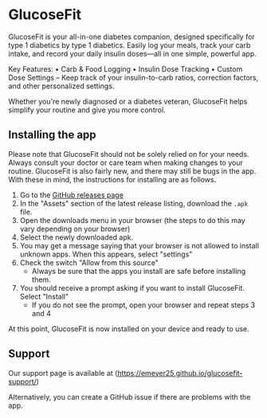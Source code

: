 # GlucoseFit
GlucoseFit is your all-in-one diabetes companion, designed specifically for type 1 diabetics by type 1 diabetics. Easily log your meals, track your carb intake, and record your daily insulin doses—all in one simple, powerful app.

Key Features:
• Carb & Food Logging
• Insulin Dose Tracking
• Custom Dose Settings – Keep track of your insulin-to-carb ratios, correction factors, and other personalized settings.

Whether you're newly diagnosed or a diabetes veteran, GlucoseFit helps simplify your routine and give you more control.

## Installing the app
Please note that GlucoseFit should not be solely relied on for your needs. Always consult your doctor
or care team when making changes to your routine. GlucoseFit is also fairly new, and there may still be
bugs in the app. With these in mind, the instructions for installing are as follows.

1. Go to the [GitHub releases page](https://github.com/crazymisterno/GlucoseFit-Android/releases)
2. In the "Assets" section of the latest release listing, download the `.apk` file.
3. Open the downloads menu in your browser (the steps to do this may vary depending on your browser)
4. Select the newly downloaded apk.
5. You may get a message saying that your browser is not allowed to install unknown apps. When this
appears, select "settings"
6. Check the switch "Allow from this source"
   - Always be sure that the apps you install are safe before installing them.
7. You should receive a prompt asking if you want to install GlucoseFit. Select "Install"
   - If you do not see the prompt, open your browser and repeat steps 3 and 4

At this point, GlucoseFit is now installed on your device and ready to use.

## Support
Our support page is available at (https://emeyer25.github.io/glucosefit-support/)

Alternatively, you can create a GitHub issue if there are problems with the app.
